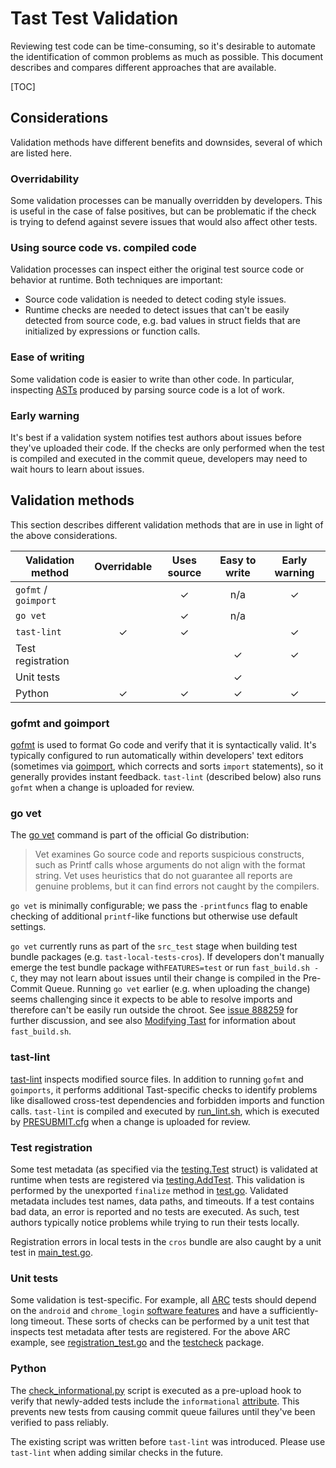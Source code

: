 # Tast Test Validation

Reviewing test code can be time-consuming, so it's desirable to automate the
identification of common problems as much as possible. This document describes
and compares different approaches that are available.

[TOC]

## Considerations

Validation methods have different benefits and downsides, several of which are
listed here.

### Overridability

Some validation processes can be manually overridden by developers. This is
useful in the case of false positives, but can be problematic if the check is
trying to defend against severe issues that would also affect other tests.

### Using source code vs. compiled code

Validation processes can inspect either the original test source code or
behavior at runtime. Both techniques are important:

*   Source code validation is needed to detect coding style issues.
*   Runtime checks are needed to detect issues that can't be easily detected
    from source code, e.g. bad values in struct fields that are initialized by
    expressions or function calls.

### Ease of writing

Some validation code is easier to write than other code. In particular,
inspecting [ASTs] produced by parsing source code is a lot of work.

[ASTs]: https://en.wikipedia.org/wiki/Abstract_syntax_tree

### Early warning

It's best if a validation system notifies test authors about issues before
they've uploaded their code. If the checks are only performed when the test is
compiled and executed in the commit queue, developers may need to wait hours to
learn about issues.

## Validation methods

This section describes different validation methods that are in use in light of
the above considerations.

| Validation method    | Overridable | Uses source | Easy to write | Early warning |
|----------------------|:-----------:|:-----------:|:-------------:|:-------------:|
| `gofmt` / `goimport` |             |      ✓      |      n/a      |       ✓       |
| `go vet`             |             |      ✓      |      n/a      |               |
| `tast-lint`          |      ✓      |      ✓      |               |       ✓       |
| Test registration    |             |             |       ✓       |       ✓       |
| Unit tests           |             |             |       ✓       |               |
| Python               |      ✓      |      ✓      |       ✓       |       ✓       |

### gofmt and goimport

[gofmt] is used to format Go code and verify that it is syntactically valid.
It's typically configured to run automatically within developers' text editors
(sometimes via [goimport], which corrects and sorts `import` statements), so it
generally provides instant feedback. `tast-lint` (described below) also runs
`gofmt` when a change is uploaded for review.

[gofmt]: https://golang.org/cmd/gofmt/
[goimport]: https://godoc.org/golang.org/x/tools/cmd/goimports

### go vet

The [go vet] command is part of the official Go distribution:

> Vet examines Go source code and reports suspicious constructs, such as Printf
> calls whose arguments do not align with the format string. Vet uses heuristics
> that do not guarantee all reports are genuine problems, but it can find errors
> not caught by the compilers.

`go vet` is minimally configurable; we pass the `-printfuncs` flag to enable
checking of additional `printf`-like functions but otherwise use default
settings.

`go vet` currently runs as part of the `src_test` stage when building test
bundle packages (e.g. `tast-local-tests-cros`). If developers don't manually
emerge the test bundle package with`FEATURES=test` or run `fast_build.sh -C`,
they may not learn about issues until their change is compiled in the Pre-Commit
Queue. Running `go vet` earlier (e.g. when uploading the change) seems
challenging since it expects to be able to resolve imports and therefore can't
be easily run outside the chroot. See [issue 888259] for further discussion, and
see also [Modifying Tast] for information about `fast_build.sh`.

[go vet]: https://golang.org/cmd/vet/
[issue 888259]: https://crbug.com/888259
[Modifying Tast]: modifying_tast.md

### tast-lint

[tast-lint] inspects modified source files. In addition to running `gofmt` and
`goimports`, it performs additional Tast-specific checks to identify problems
like disallowed cross-test dependencies and forbidden imports and function
calls. `tast-lint` is compiled and executed by [run_lint.sh], which is executed
by [PRESUBMIT.cfg] when a change is uploaded for review.

[tast-lint]: https://chromium.googlesource.com/chromiumos/platform/tast/+/HEAD/src/chromiumos/cmd/tast-lint/
[run_lint.sh]: https://chromium.googlesource.com/chromiumos/platform/tast/+/HEAD/tools/run_lint.sh
[PRESUBMIT.cfg]: https://chromium.googlesource.com/chromiumos/platform/tast/+/HEAD/PRESUBMIT.cfg

### Test registration

Some test metadata (as specified via the [testing.Test] struct) is validated at
runtime when tests are registered via [testing.AddTest]. This validation is
performed by the unexported `finalize` method in [test.go]. Validated metadata
includes test names, data paths, and timeouts. If a test contains bad data, an
error is reported and no tests are executed. As such, test authors typically
notice problems while trying to run their tests locally.

Registration errors in local tests in the `cros` bundle are also caught by a
unit test in [main_test.go].

[testing.Test]: https://godoc.org/chromium.googlesource.com/chromiumos/platform/tast.git/src/chromiumos/tast/testing#Test
[testing.AddTest]: https://godoc.org/chromium.googlesource.com/chromiumos/platform/tast.git/src/chromiumos/tast/testing#AddTest
[test.go]: https://chromium.googlesource.com/chromiumos/platform/tast/+/HEAD/src/chromiumos/tast/testing/test.go
[main_test.go]: https://chromium.googlesource.com/chromiumos/platform/tast-tests/+/HEAD/src/chromiumos/tast/local/bundles/cros/main_test.go

### Unit tests

Some validation is test-specific. For example, all [ARC] tests should depend on
the `android` and `chrome_login` [software features] and have a
sufficiently-long timeout. These sorts of checks can be performed by a unit test
that inspects test metadata after tests are registered. For the above ARC
example, see [registration_test.go] and the [testcheck] package.

[ARC]: https://developer.android.com/topic/arc/
[software features]: test_dependencies.md
[registration_test.go]: https://chromium.googlesource.com/chromiumos/platform/tast-tests/+/HEAD/src/chromiumos/tast/local/bundles/cros/arc/registration_test.go
[testcheck]: https://godoc.org/chromium.googlesource.com/chromiumos/platform/tast.git/src/chromiumos/tast/testing/testcheck

### Python

The [check_informational.py] script is executed as a pre-upload hook to verify
that newly-added tests include the `informational` [attribute]. This prevents
new tests from causing commit queue failures until they've been verified to pass
reliably.

The existing script was written before `tast-lint` was introduced. Please use
`tast-lint` when adding similar checks in the future.

[check_informational.py]: https://chromium.googlesource.com/chromiumos/platform/tast-tests/+/HEAD/tools/check_informational.py
[attribute]: test_attributes.md
